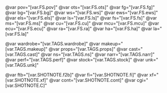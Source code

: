 
@var pov="[var.FS.pov]"
@var ots="[var.FS.ots]"
@var fg="[var.FS.fg]"
@var bg="[var.FS.bg]"
@var ws="[var.FS.ws]"
@var ews="[var.FS.ews]"
@var els="[var.FS.els]"
@var ls="[var.FS.ls]"
@var fs="[var.FS.fs]"
@var ms="[var.FS.ms]"
@var cu="[var.FS.cu]"
@var mcu="[var.FS.mcu]"
@var ecu="[var.FS.ecu]"
@var ra="[var.FS.ra]"
@var ha="[var.FS.ha]"
@var la="[var.FS.la]"

@var wardrobe="[var.TAGS.wardrobe]"
@var makeup="[var.TAGS.makeup]"
@var props="[var.TAGS.props]"
@var cast="[var.TAGS.cast]"
@var ns="[var.TAGS.ns]"
@var narr="[var.TAGS.narr]"
@var perf="[var.TAGS.perf]"
@var stock="[var.TAGS.stock]"
@var unk="[var.TAGS.unk]"

@var ftb="[var.SHOTNOTE.f2b]"
@var fi="[var.SHOTNOTE.fi]"
@var xf="[var.SHOTNOTE.xf]"
@var cont="[var.SHOTNOTE.cont]"
@var cgi="[var.SHOTNOTE.C]"
